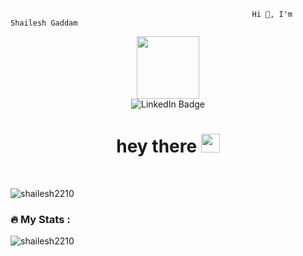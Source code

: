                                                           Hi 👋, I'm Shailesh Gaddam
<div id="header" align="center">
  <img src="https://media.giphy.com/media/M9gbBd9nbDrOTu1Mqx/giphy.gif" width="100"/>
  <div id="badges">
  <img src="https://img.shields.io/badge/LinkedIn-blue?style=for-the-badge&logo=linkedin&logoColor=white" alt="LinkedIn Badge"/>
<!--   <img src="https://img.shields.io/badge/Email-red?style=for-the-badge&logo=youtube&logoColor=white" alt="Youtube Badge"/>
  <img src="https://img.shields.io/badge/Twitter-blue?style=for-the-badge&logo=twitter&logoColor=white" alt="Twitter Badge"/> -->
</div>

  <h1>
  hey there
  <img src="https://media.giphy.com/media/hvRJCLFzcasrR4ia7z/giphy.gif" width="30px"/>
</h1>
</div>
<br>
<p align="left"> <img src="https://komarev.com/ghpvc/?username=shailesh2210&label=Profile%20views&color=0e75b6&style=flat" alt="shailesh2210" /> </p>

 ### :fire: My Stats :  </p>
<p align="center">
</p>

<p><img align="text-align-center" src="https://github-readme-streak-stats.herokuapp.com/?user=shailesh2210&theme=dark&background=000000" alt="shailesh2210" /></p>

